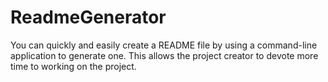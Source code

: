 # ReadmeGenerator
You can quickly and easily create a README file by using a command-line application to generate one. This allows the project creator to devote more time to working on the project.
